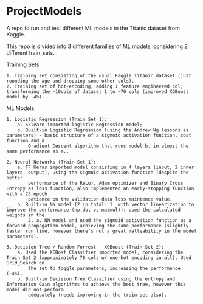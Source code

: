 # ProjectModels
A repo to run and test different ML models in the Titanic dataset from Kaggle.

This repo is divided into 3 different families of ML models, considering 2 different train_sets.

Training Sets:

    1. Training set consisting of the usual Kaggle Titanic dataset (just rounding the age and dropping some other cols).
    2. Training set of hot-encoding, adding 1 feature engineered col, transforming the ~10cols of dataset 1 to ~70 cols (improved XGBoost model by ~4%). 

ML Models:

    1. Logistic Regression (Train Set 1):
        a. Sklearn imported logistic Regression model;
        b. Built-in Logistic Regression (using the Andrew Ng lessons as parameters) - basic structure of a sigmoid activation function, cost function and a 
            Gradient Descent algorithm that runs model b. in almost the same performance as a..

    2. Neural Networks (Train Set 1):
        a. TF Keras imported model consisting in 4 layers (input, 2 inner layers, output), using the sigmoid activation function (despite the better  
            performance of the ReLu), Adam optimizer and Binary Cross Entropy as loss function; also implemented an early-stopping function with a 25 epoch 
            patience on the validation data loss maintence value.
        b. Built-in NN model (2 in total: 1. with vector linearization to improve the performance (np.dot vs matmul)); used the calculated weights in the  
            2. a. NN model and used the sigmoid activation function as a forward propagation model, achieving the same performance (slightly faster run time, however there's not a great malleability in the model parameters).

    3. Decision Tree / Random Forrest - XGBoost (Train Set 2):
        a. Used the XGBost Classifier imported model, considering the Train Set 2 (approximately 70 cols w/ one-hot encoding in all). Used Grid_Search on 
            the set to toggle parameters, increasing the performance (~4%).
        b. Built-in Decision Tree Classifier using the entropy and Information Gain algorithms to achieve the best tree, however this model did not perform 
            adequately (needs improving in the train set also).

